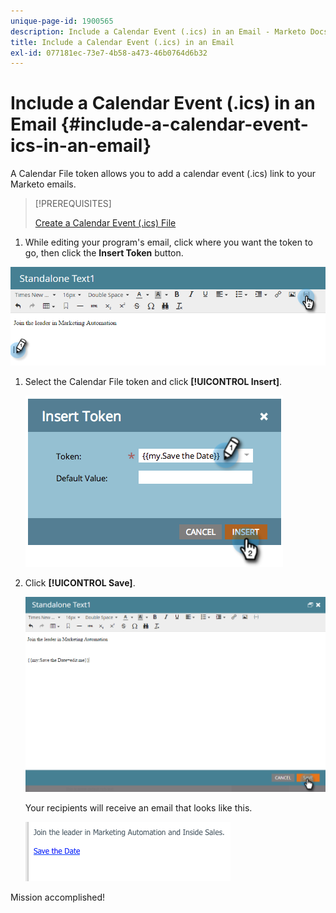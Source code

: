 ```yaml
---
unique-page-id: 1900565
description: Include a Calendar Event (.ics) in an Email - Marketo Docs - Product Documentation
title: Include a Calendar Event (.ics) in an Email
exl-id: 077181ec-73e7-4b58-a473-46b0764d6b32
---
```

# Include a Calendar Event (.ics) in an Email {#include-a-calendar-event-ics-in-an-email}

 A Calendar File token allows you to add a calendar event (.ics) link to your Marketo emails.

>[!PREREQUISITES]
>
>[Create a Calendar Event (.ics) File](/help/marketo/product-docs/email-marketing/general/functions-in-the-editor/create-a-calendar-event-ics-file.md)

1. While editing your program's email, click where you want the token to go, then click the **Insert Token** button.

![](assets/one-6.png)

1. Select the Calendar File token and click **[!UICONTROL Insert]**.

   ![](assets/image2014-9-11-16-3a53-3a30.png)

1. Click **[!UICONTROL Save]**.

   ![](assets/three-5.png)

   Your recipients will receive an email that looks like this.

   ![](assets/image2014-9-11-16-3a53-3a48.png)

Mission accomplished!
